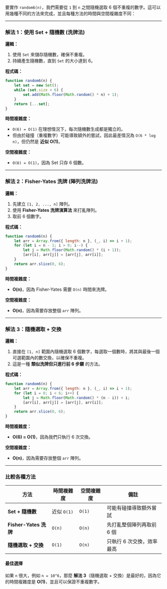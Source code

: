 要實作 `random6(n)`，我們需要從 `1` 到 `n` 之間隨機選取 6 個不重複的數字。這可以用幾種不同的方法來完成，並且每種方法的時間與空間複雜度不同：

---

### **解法 1：使用 Set + 隨機數 (洗牌法)**
**邏輯：**
1. 使用 `Set` 來儲存隨機數，確保不重複。
2. 持續產生隨機數，直到 `Set` 的大小達到 6。

**程式碼：**
```js
function random6(n) {
    let set = new Set();
    while (set.size < 6) {
        set.add(Math.floor(Math.random() * n) + 1);
    }
    return [...set];
}
```

**時間複雜度：**  
- `O(6) = O(1)` 在理想情況下，每次隨機數生成都是獨立的。
- 但由於碰撞（重複數字）可能導致額外的嘗試，因此最差情況為 `O(6 * log n)`，但仍然是 **近似 O(1)**。

**空間複雜度：**  
- `O(6) = O(1)`，因為 Set 只存 6 個數。

---

### **解法 2：Fisher-Yates 洗牌 (陣列洗牌法)**
**邏輯：**
1. 先建立 `[1, 2, ..., n]` 陣列。
2. 使用 **Fisher-Yates 洗牌演算法** 來打亂陣列。
3. 取前 6 個數字。

**程式碼：**
```js
function random6(n) {
    let arr = Array.from({ length: n }, (_, i) => i + 1);
    for (let i = n - 1; i > 0; i--) {
        let j = Math.floor(Math.random() * (i + 1));
        [arr[i], arr[j]] = [arr[j], arr[i]];
    }
    return arr.slice(0, 6);
}
```

**時間複雜度：**  
- **O(n)**，因為 Fisher-Yates 需要 `O(n)` 時間來洗牌。

**空間複雜度：**  
- **O(n)**，因為需要存放整個 `arr` 陣列。

---

### **解法 3：隨機選取 + 交換**
**邏輯：**
1. 直接在 `[1, n]` 範圍內隨機選取 6 個數字，每選取一個數時，將其與最後一個可選範圍內的數交換，以確保不重複。
2. 這是一種 **類似洗牌但只進行前 6 步驟** 的方法。

**程式碼：**
```js
function random6(n) {
    let arr = Array.from({ length: n }, (_, i) => i + 1);
    for (let i = 0; i < 6; i++) {
        let j = Math.floor(Math.random() * (n - i)) + i;
        [arr[i], arr[j]] = [arr[j], arr[i]];
    }
    return arr.slice(0, 6);
}
```

**時間複雜度：**  
- **O(6) = O(1)**，因為我們只執行 6 次交換。

**空間複雜度：**  
- **O(n)**，因為需要存放整個 `arr` 陣列。

---

### **比較各種方法**
| 方法 | 時間複雜度 | 空間複雜度 | 備註 |
|------|----------|----------|------|
| **Set + 隨機數** | 近似 `O(1)` | `O(1)` | 可能有碰撞導致額外嘗試 |
| **Fisher-Yates 洗牌** | `O(n)` | `O(n)` | 先打亂整個陣列再取前 6 個 |
| **隨機選取 + 交換** | `O(1)` | `O(n)` | 只執行 6 次交換，效率最高 |

#### **最佳選擇**
如果 `n` 很大，例如 `n = 10^6`，那麼 **解法 3**（隨機選取 + 交換）是最好的，因為它的時間複雜度是 **O(1)**，並且可以保證不重複數字。